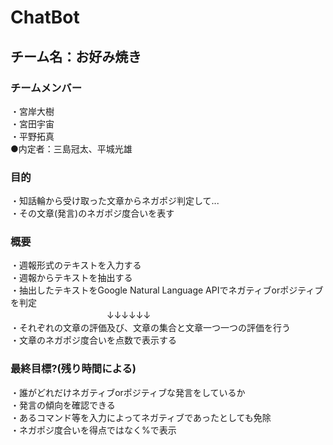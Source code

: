 # ChatBot
## チーム名：お好み焼き
### チームメンバー
・宮岸大樹<br>
・宮田宇宙<br>
・平野拓真<br>
●内定者：三島冠太、平城光雄

### 目的
・知話輪から受け取った文章からネガポジ判定して...<br>
・その文章(発言)のネガポジ度合いを表す
### 概要 
・週報形式のテキストを入力する<br>
・週報からテキストを抽出する<br>
・抽出したテキストをGoogle Natural Language APIでネガティブorポジティブを判定<br>
　　　　　　　　　　　↓↓↓↓↓↓<br>
・それぞれの文章の評価及び、文章の集合と文章一つ一つの評価を行う<br>
・文章のネガポジ度合いを点数で表示する
### 最終目標?(残り時間による)
・誰がどれだけネガティブorポジティブな発言をしているか<br>
・発言の傾向を確認できる<br>
・あるコマンド等を入力によってネガティブであったとしても免除<br>
・ネガポジ度合いを得点ではなく%で表示


